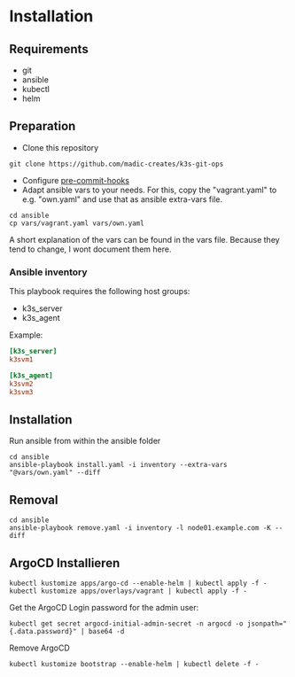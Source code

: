 # Installation

## Requirements

- git
- ansible
- kubectl
- helm

## Preparation

- Clone this repository

```shell
git clone https://github.com/madic-creates/k3s-git-ops
```

- Configure [pre-commit-hooks](pre-commit-hooks.md)
- Adapt ansible vars to your needs. For this, copy the "vagrant.yaml" to e.g. "own.yaml" and use that as ansible extra-vars file.

```shell
cd ansible
cp vars/vagrant.yaml vars/own.yaml
```

A short explanation of the vars can be found in the vars file. Because they tend to change, I wont document them here.

### Ansible inventory

This playbook requires the following host groups:

- k3s_server
- k3s_agent

Example:

```ini
[k3s_server]
k3svm1

[k3s_agent]
k3svm2
k3svm3
```

## Installation

Run ansible from within the ansible folder

```shell
cd ansible
ansible-playbook install.yaml -i inventory --extra-vars "@vars/own.yaml" --diff
```

## Removal

```shell
cd ansible
ansible-playbook remove.yaml -i inventory -l node01.example.com -K --diff
```

## ArgoCD Installieren

```shell
kubectl kustomize apps/argo-cd --enable-helm | kubectl apply -f -
kubectl kustomize apps/overlays/vagrant | kubectl apply -f -
```

Get the ArgoCD Login password for the admin user:

```shell
kubectl get secret argocd-initial-admin-secret -n argocd -o jsonpath="{.data.password}" | base64 -d
```

Remove ArgoCD

```shell
kubectl kustomize bootstrap --enable-helm | kubectl delete -f -
```
